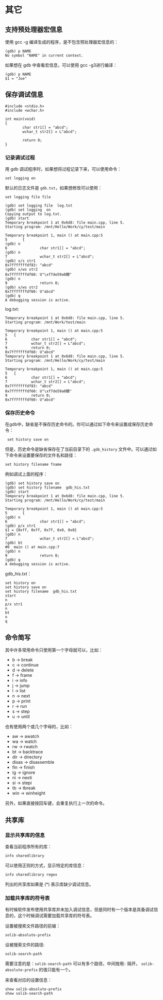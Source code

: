 # 其它

## 支持预处理器宏信息

使用 gcc -g 编译生成的程序，是不包含预处理器宏信息的：

```
(gdb) p NAME
No symbol "NAME" in current context.
```

如果想在 gdb 中查看宏信息，可以使用 gcc -g3进行编译：

```
(gdb) p NAME
$1 = "Joe"
```

## 保存调试信息

```
#include <stdio.h>
#include <wchar.h>

int main(void)
{
        char str1[] = "abcd";
        wchar_t str2[] = L"abcd";
        
        return 0;
}
```

### 记录调试过程

用 gdb 调试程序时，如果想将过程记录下来，可以使用命令：

```
set logging on
```

默认的日志文件是 `gdb.txt`，如果想修改可以使用：

```
set logging file file
```

```
(gdb) set logging file  log.txt
(gdb) set logging  on
Copying output to log.txt.
(gdb) start
Temporary breakpoint 1 at 0x6d8: file main.cpp, line 5.
Starting program: /mnt/Hello/Work/cy/test/main 

Temporary breakpoint 1, main () at main.cpp:5
5       {
(gdb) n
6               char str1[] = "abcd";
(gdb) n
7               wchar_t str2[] = L"abcd";
(gdb) x/s str1
0x7fffffffdf83: "abcd"
(gdb) x/ws str2
0x7fffffffdf60: U"\xf7de59a0翿"
(gdb) n
9               return 0;
(gdb) x/ws str2
0x7fffffffdf60: U"abcd"
(gdb) q
A debugging session is active.
```

log.txt:

```
Temporary breakpoint 1 at 0x6d8: file main.cpp, line 5.
Starting program: /mnt/Work/test/main 

Temporary breakpoint 1, main () at main.cpp:5
5	{
6	        char str1[] = "abcd";
7	        wchar_t str2[] = L"abcd";
9	        return 0;
0x7fffffffdf60:	U"abcd"
Temporary breakpoint 1 at 0x6d8: file main.cpp, line 5.
Starting program: /mnt/Hello/Work/cy/test/main 

Temporary breakpoint 1, main () at main.cpp:5
5	{
6	        char str1[] = "abcd";
7	        wchar_t str2[] = L"abcd";
0x7fffffffdf83:	"abcd"
0x7fffffffdf60:	U"\xf7de59a0翿"
9	        return 0;
0x7fffffffdf60:	U"abcd"

```

### 保存历史命令

在gdb中，缺省是不保存历史命令的。你可以通过如下命令来设置成保存历史命令：

```
 set history save on
```

但是，历史命令是缺省保存在了当前目录下的 `.gdb_history` 文件中。可以通过如下命令来设置要保存的文件名和路径：

```
set history filename fname
```

例如调试上面的程序：

```
(gdb) set history save on
(gdb) set history filename  gdb_his.txt
(gdb) start
Temporary breakpoint 1 at 0x6d8: file main.cpp, line 5.
Starting program: /mnt/Hello/Work/cy/test/main 

Temporary breakpoint 1, main () at main.cpp:5
5       {
(gdb) n
6               char str1[] = "abcd";
(gdb) p/x str1
$1 = {0xff, 0xff, 0x7f, 0x0, 0x0}
(gdb) n
7               wchar_t str2[] = L"abcd";
(gdb) bt
#0  main () at main.cpp:7
(gdb) n
9               return 0;
(gdb) q
A debugging session is active.
```

gdb_his.txt：

```
set history on
set history save on
set history filename  gdb_his.txt
start
n
p/x str1
n
bt
n
q
```

## 命令简写

其中许多常用命令只使用第一个字母就可以，比如：

- b -> break
- c -> continue
- d -> delete
- f -> frame
- i -> info
- j -> jump
- l -> list
- n -> next
- p -> print
- r -> run
- s -> step
- u -> until

也有使用两个或几个字母的，比如：

- aw -> awatch
- wa -> watch
- rw -> rwatch
- bt -> backtrace
- dir -> directory
- disas -> disassemble
- fin -> finish
- ig -> ignore
- ni -> nexti
- si -> stepi
- tb -> tbreak
- win -> winheight

另外，如果直接按回车键，会重复执行上一次的命令。

## 共享库

### 显示共享库的信息

查看当前程序所有的库：

```
info sharedlibrary
```

可以使用正则的方式，显示特定的库信息：

```
info sharedlibrary regex
```

列出的共享库如果是 (*) 表示库缺少调试信息。

### 加载共享库的符号表

有时候软件发布使用共享库并未加入调试信息，但是同时有一个版本是具备调试信息的，这个时候调试需要加载共享库的符号表。

设置被搜索文件路径的前缀：

```
solib-absolute-prefix
```

设被搜索文件的路径:

```
solib-search-path
```

需要注意的是：`solib-search-path` 可以有多个路径，中间按用`:` 隔开， `solib-absolute-prefix` 的值只能有一个。

来查看对应的设置信息：

```
show solib-absolute-prefix
show solib-search-path
```













